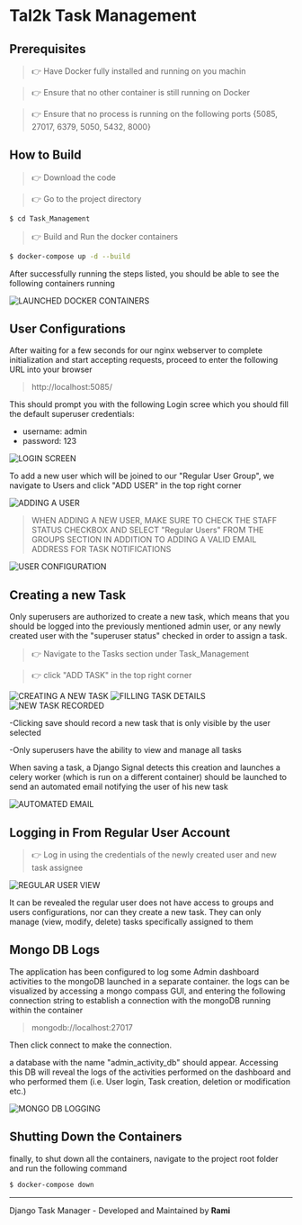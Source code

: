 # Tal2k Task Management 

## Prerequisites
> 👉 Have Docker fully installed and running on you machin

> 👉 Ensure that no other container is still running on Docker

> 👉 Ensure that no process is running on the following ports {5085, 27017, 6379, 5050, 5432, 8000}


## How to Build

> 👉 Download the code

> 👉 Go to the project directory
```bash
$ cd Task_Management
```

> 👉 Build and Run the docker containers
```bash
$ docker-compose up -d --build
```
After successfully running the steps listed, you should be able to see the following containers running

![LAUNCHED DOCKER CONTAINERS](https://i.ibb.co/KD06pfb/image.png)

## User Configurations

After waiting for a few seconds for our nginx webserver to complete initialization and start accepting requests, 
proceed to enter the following URL into your browser

>http://localhost:5085/

This should prompt you with the following Login scree which you should fill the default superuser credentials:
- username: admin
- password: 123

![LOGIN SCREEN](https://i.ibb.co/55GsDNQ/image.png)


To add a new user which will be joined to our "Regular User Group", we navigate to Users and click "ADD USER" 
in the top right corner 

![ADDING A USER](https://i.ibb.co/pjN0pQF/image.png)

> WHEN ADDING A NEW USER, MAKE SURE TO CHECK THE STAFF STATUS CHECKBOX AND SELECT "Regular Users" FROM THE GROUPS SECTION
> IN ADDITION TO ADDING A VALID EMAIL ADDRESS FOR TASK NOTIFICATIONS

![USER CONFIGURATION](https://i.ibb.co/xMgx9kc/image.png)

## Creating a new Task
Only superusers are authorized to create a new task, which means that you should be logged into the previously mentioned 
admin user, or any newly created user with the "superuser status" checked in order to assign a task. 

>👉 Navigate to the Tasks section under Task_Management

> 👉 click "ADD TASK" in the top right corner

![CREATING A NEW TASK](https://i.ibb.co/YTMWFZT/image.png)
![FILLING TASK DETAILS](https://i.ibb.co/1MTtnbx/image.png)
![NEW TASK RECORDED](https://i.ibb.co/CWySvs0/image.png)

-Clicking save should record a new task that is only visible by the user selected

-Only superusers have the ability to view and manage all tasks

When saving a task, a Django Signal detects this creation and launches a celery worker (which is run on a 
different container) should be launched to send an automated email
notifying the user of his new task

![AUTOMATED EMAIL](https://i.ibb.co/hLzgm1J/image.png)

## Logging in From Regular User Account

>👉 Log in using the credentials of the newly created user and new task assignee

![REGULAR USER VIEW](https://i.ibb.co/zsf0dHD/image.png)

It can be revealed the regular user does not have access to groups and users configurations, nor can they create a 
new task. They can only manage (view, modify, delete) tasks specifically assigned to them

## Mongo DB Logs

The application has been configured to log some Admin dashboard activities to the mongoDB launched in a 
separate container. the logs can be visualized by accessing a mongo compass GUI, and entering the following 
connection string to establish a connection with the mongoDB running within the container

> mongodb://localhost:27017

Then click connect to make the connection.

a database with the name "admin_activity_db" should appear. Accessing this DB will reveal the logs of the activities 
performed on the dashboard and who performed them (i.e. User login, Task creation, deletion or modification etc.)

![MONGO DB LOGGING](https://i.ibb.co/W6WKgC8/image.png)

## Shutting Down the Containers

finally, to shut down all the containers, navigate to the project root folder and run the following command

```bash
$ docker-compose down
```

---
Django Task Manager - Developed and Maintained by **Rami** 
